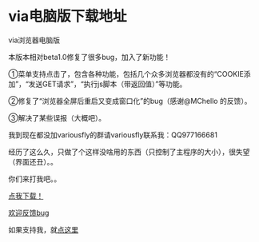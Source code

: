 # via电脑版下载地址

via浏览器电脑版

本版本相对beta1.0修复了很多bug，加入了新功能！

①菜单支持点击了，包含各种功能，包括几个众多浏览器都没有的“COOKIE添加”，“发送GET请求”，“执行js脚本（带返回值）”等功能。

②修复了“浏览器全屏后重启又变成窗口化”的bug（感谢@MChello 的反馈）。

③解决了某些误报（大概吧）。

我到现在都没加variousfly的群请variousfly联系我：QQ977166681

经历了这么久，只做了个这样没啥用的东西（只控制了主程序的大小），很失望（界面还丑）。。

你们来打我吧。。

[点我下载！](https://guanghou-my.sharepoint.com/personal/dmlgzs_edu_get365_pw/_layouts/15/guestaccess.aspx?docid=0f2ed1ada236544fca2e1525c9560b482&authkey=Ae0aVEN_1Z6NBmUCUD3d22U)

[欢迎反馈bug](https://github.com/dmlgzs/forum/issues/4)

如果支持我，就[点这里](https://github.com/dmlgzs/forum/blob/master/支持作者几种方法.md)
